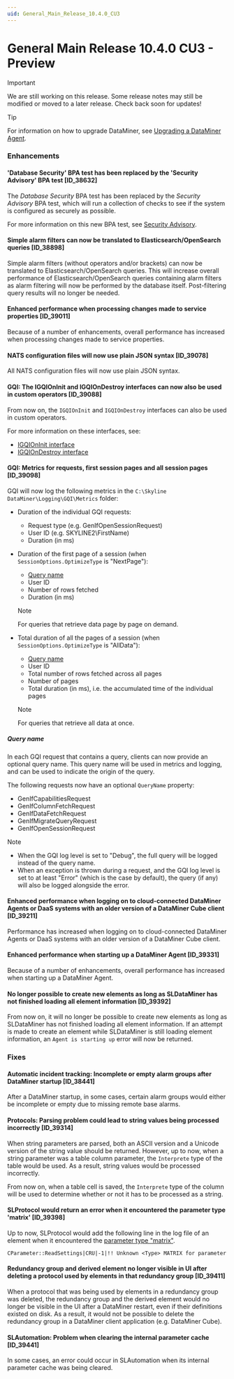 ```yaml
---
uid: General_Main_Release_10.4.0_CU3
---
```


# General Main Release 10.4.0 CU3 - Preview

> [!IMPORTANT]
> We are still working on this release. Some release notes may still be modified or moved to a later release. Check back soon for updates!

> [!TIP]
> For information on how to upgrade DataMiner, see [Upgrading a DataMiner Agent](xref:Upgrading_a_DataMiner_Agent).

### Enhancements

#### 'Database Security' BPA test has been replaced by the 'Security Advisory' BPA test [ID_38632]

<!-- MR 10.3.0 [CU15]/10.4.0 [CU3] - FR 10.4.5 -->

The *Database Security* BPA test has been replaced by the *Security Advisory* BPA test, which will run a collection of checks to see if the system is configured as securely as possible.

For more information on this new BPA test, see [Security Advisory](xref:BPA_Security_Advisory).

#### Simple alarm filters can now be translated to Elasticsearch/OpenSearch queries [ID_38898]

<!-- MR 10.4.0 [CU3] - FR 10.4.6 -->

Simple alarm filters (without operators and/or brackets) can now be translated to Elasticsearch/OpenSearch queries. This will increase overall performance of Elasticsearch/OpenSearch queries containing alarm filters as alarm filtering will now be performed by the database itself. Post-filtering query results will no longer be needed.

#### Enhanced performance when processing changes made to service properties [ID_39011]

<!-- MR 10.3.0 [CU15]/10.4.0 [CU3] - FR 10.4.6 -->

Because of a number of enhancements, overall performance has increased when processing changes made to service properties.

#### NATS configuration files will now use plain JSON syntax [ID_39078]

<!-- MR 10.4.0 [CU3] - FR 10.4.6 -->

All NATS configuration files will now use plain JSON syntax.

#### GQI: The IGQIOnInit and IGQIOnDestroy interfaces can now also be used in custom operators [ID_39088]

<!-- MR 10.4.0 [CU3] - FR 10.4.5 -->

From now on, the `IGQIOnInit` and `IGQIOnDestroy` interfaces can also be used in custom operators.

For more information on these interfaces, see:

- [IGQIOnInit interface](xref:GQI_IGQIOnInit)
- [IGQIOnDestroy interface](xref:GQI_IGQIOnDestroy)

#### GQI: Metrics for requests, first session pages and all session pages [ID_39098]

<!-- MR 10.4.0 [CU3] - FR 10.4.5 -->

GQI will now log the following metrics in the `C:\Skyline DataMiner\Logging\GQI\Metrics` folder:

- Duration of the individual GQI requests:

  - Request type (e.g. GenIfOpenSessionRequest)
  - User ID (e.g. SKYLINE2\FirstName)
  - Duration (in ms)

- Duration of the first page of a session (when `SessionOptions.OptimizeType` is "NextPage"):

  - [Query name](#query-name)
  - User ID
  - Number of rows fetched
  - Duration (in ms)

  > [!NOTE]
  > For queries that retrieve data page by page on demand.

- Total duration of all the pages of a session (when `SessionOptions.OptimizeType` is "AllData"):

  - [Query name](#query-name)
  - User ID
  - Total number of rows fetched across all pages
  - Number of pages
  - Total duration (in ms), i.e. the accumulated time of the individual pages

  > [!NOTE]
  > For queries that retrieve all data at once.

##### Query name

In each GQI request that contains a query, clients can now provide an optional query name. This query name will be used in metrics and logging, and can be used to indicate the origin of the query.

The following requests now have an optional `QueryName` property:

- GenIfCapabilitiesRequest
- GenIfColumnFetchRequest
- GenIfDataFetchRequest
- GenIfMigrateQueryRequest
- GenIfOpenSessionRequest

> [!NOTE]
>
> - When the GQI log level is set to "Debug", the full query will be logged instead of the query name.
> - When an exception is thrown during a request, and the GQI log level is set to at least "Error" (which is the case by default), the query (if any) will also be logged alongside the error.

#### Enhanced performance when logging on to cloud-connected DataMiner Agents or DaaS systems with an older version of a DataMiner Cube client [ID_39211]

<!-- MR 10.3.0 [CU15]/10.4.0 [CU3] - FR 10.4.6 -->

Performance has increased when logging on to cloud-connected DataMiner Agents or DaaS systems with an older version of a DataMiner Cube client.

#### Enhanced performance when starting up a DataMiner Agent [ID_39331]

<!-- MR 10.4.0 [CU3] - FR 10.4.6 -->

Because of a number of enhancements, overall performance has increased when starting up a DataMiner Agent.

#### No longer possible to create new elements as long as SLDataMiner has not finished loading all element information [ID_39392]

<!-- MR 10.4.0 [CU3] - FR 10.4.6 -->

From now on, it will no longer be possible to create new elements as long as SLDataMiner has not finished loading all element information. If an attempt is made to create an element while SLDataMiner is still loading element information, an `Agent is starting up` error will now be returned.

### Fixes

#### Automatic incident tracking: Incomplete or empty alarm groups after DataMiner startup [ID_38441]

<!-- MR 10.3.0 [CU15]/10.4.0 [CU3] - FR 10.4.6 -->

After a DataMiner startup, in some cases, certain alarm groups would either be incomplete or empty due to missing remote base alarms.

#### Protocols: Parsing problem could lead to string values being processed incorrectly [ID_39314]

<!-- MR 10.3.0 [CU15]/10.4.0 [CU3] - FR 10.4.6 -->

When string parameters are parsed, both an ASCII version and a Unicode version of the string value should be returned. However, up to now, when a string parameter was a table column parameter, the `Interprete` type of the table would be used. As a result, string values would be processed incorrectly.

From now on, when a table cell is saved, the `Interprete` type of the column will be used to determine whether or not it has to be processed as a string.

#### SLProtocol would return an error when it encountered the parameter type 'matrix' [ID_39398]

<!-- MR 10.4.0 [CU3] - FR 10.4.6 -->

Up to now, SLProtocol would add the following line in the log file of an element when it encountered the [parameter type "matrix"](xref:UIComponentsTableMatrix).

`CParameter::ReadSettings|CRU|-1|!! Unknown <Type> MATRIX for parameter`

#### Redundancy group and derived element no longer visible in UI after deleting a protocol used by elements in that redundancy group [ID_39411]

<!-- MR 10.4.0 [CU3] - FR 10.4.6 -->

When a protocol that was being used by elements in a redundancy group was deleted, the redundancy group and the derived element would no longer be visible in the UI after a DataMiner restart, even if their definitions existed on disk. As a result, it would not be possible to delete the redundancy group in a DataMiner client application (e.g. DataMiner Cube).

#### SLAutomation: Problem when clearing the internal parameter cache [ID_39441]

<!-- MR 10.3.0 [CU15]/10.4.0 [CU3] - FR 10.4.6 -->

In some cases, an error could occur in SLAutomation when its internal parameter cache was being cleared.
